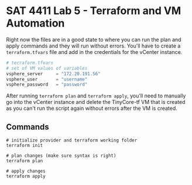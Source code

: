 # SAT 4411 Lab 5 - Terraform and VM Automation

Right now the files are in a good state to where you can run the plan and apply commands and they will run without errors. You'll have to create a `terraform.tfvars` file and add in the credentials for the vCenter instance.

```tf
# terraform.tfvars
# set of VM values of variables
vsphere_server     = "172.20.191.56"
vsphere_user       = "username"
vsphere_password   = "password"
```

After running `terraform plan` and `terraform apply`, you'll need to manually go into the vCenter instance and delete the TinyCore-tf VM that is created as you can't run the script again without errors after the VM is created.

## Commands

```
# initialize provider and terraform working folder
terraform init

# plan changes (make sure syntax is right)
terraform plan

# apply changes
terraform apply
```
